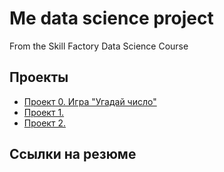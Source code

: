 # Me data science project

From the Skill Factory Data Science Course

## Проекты

* [Проект 0. Игра "Угадай число"](https://github.com/Mike-Kulikov/sf_data_science/project_0)
* [Проект 1.](___)
* [Проект 2.](___)

## Ссылки на резюме
